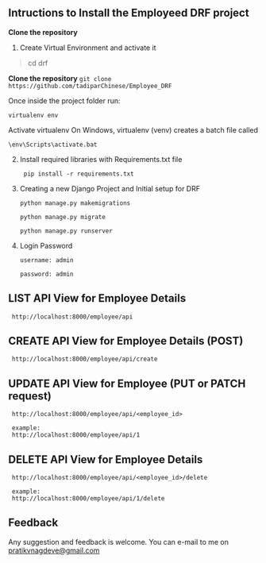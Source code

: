## Intructions to Install the Employeed DRF project

**Clone the repository**


1. Create Virtual Environment and activate it
 > cd drf

   **Clone the repository**
    ```
    git clone https://github.com/tadiparChinese/Employee_DRF
    ```

   Once inside the project folder run: 

    virtualenv env
    
   Activate virtualenv 
   On Windows, virtualenv (venv) creates a batch file called 

   ```
   \env\Scripts\activate.bat
   ```

2. Install required libraries with Requirements.txt file
   ```
    pip install -r requirements.txt
   ```

3. Creating a new Django Project and Initial setup for DRF

    ```
    python manage.py makemigrations

    python manage.py migrate

    python manage.py runserver
    ```

4. Login Password
    ```
    username: admin
    
    password: admin
    ```

## LIST API View for Employee Details
     http://localhost:8000/employee/api


## CREATE API View for Employee Details (POST)
     http://localhost:8000/employee/api/create


## UPDATE API View for Employee (PUT or PATCH request)
     http://localhost:8000/employee/api/<employee_id>
     
     example:
     http://localhost:8000/employee/api/1
     

## DELETE API View for Employee Details
     http://localhost:8000/employee/api/<employee_id>/delete

     example:
     http://localhost:8000/employee/api/1/delete
     
     
## Feedback
Any suggestion and feedback is welcome. You can e-mail to me on <a href="pratikvnagdeve@gmail.com">pratikvnagdeve@gmail.com</a>

